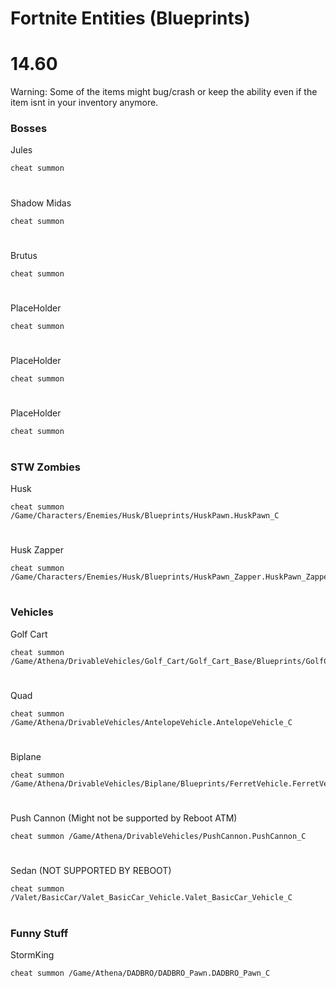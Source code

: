 # Fortnite Entities (Blueprints)

# 14.60
Warning: Some of the items might bug/crash or keep the ability even if the item isnt in your inventory anymore.
### Bosses

Jules
```
cheat summon 
```

#
Shadow Midas
```
cheat summon 
```

#
Brutus
```
cheat summon 
```

#
PlaceHolder
```
cheat summon 
```

#
PlaceHolder
```
cheat summon 
```

#
PlaceHolder
```
cheat summon 
```
#
### STW Zombies

Husk
```
cheat summon /Game/Characters/Enemies/Husk/Blueprints/HuskPawn.HuskPawn_C
```
#

Husk Zapper
```
cheat summon /Game/Characters/Enemies/Husk/Blueprints/HuskPawn_Zapper.HuskPawn_Zapper_C
```
#
### Vehicles

Golf Cart
```
cheat summon /Game/Athena/DrivableVehicles/Golf_Cart/Golf_Cart_Base/Blueprints/GolfCartVehicleSK.GolfCartVehicleSK_C
```

#
Quad
```
cheat summon /Game/Athena/DrivableVehicles/AntelopeVehicle.AntelopeVehicle_C
```

#
Biplane
```
cheat summon /Game/Athena/DrivableVehicles/Biplane/Blueprints/FerretVehicle.FerretVehicle_C
```
#
Push Cannon (Might not be supported by Reboot ATM)
```
cheat summon /Game/Athena/DrivableVehicles/PushCannon.PushCannon_C
```

#
Sedan (NOT SUPPORTED BY REBOOT)
```
cheat summon /Valet/BasicCar/Valet_BasicCar_Vehicle.Valet_BasicCar_Vehicle_C
```
#
### Funny Stuff

StormKing
```
cheat summon /Game/Athena/DADBRO/DADBRO_Pawn.DADBRO_Pawn_C
```
